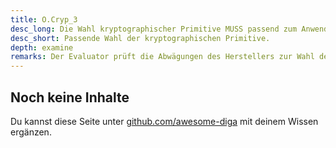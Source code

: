 ```yaml
---
title: O.Cryp_3
desc_long: Die Wahl kryptographischer Primitive MUSS passend zum Anwendungsfall sein und dem aktuellen Stand der Technik (siehe [TR02102-1]) entsprechen.
desc_short: Passende Wahl der kryptographischen Primitive.
depth: examine
remarks: Der Evaluator prüft die Abwägungen des Herstellers zur Wahl der kryptographischen Primitive und prüft, ob diese dem aktuellen Stand der Technik entsprechen (vgl. [TR02102-1])
---
```


## Noch keine Inhalte

Du kannst diese Seite unter [github.com/awesome-diga](https://github.com/awesome-diga/tr-faq) mit deinem Wissen ergänzen.
